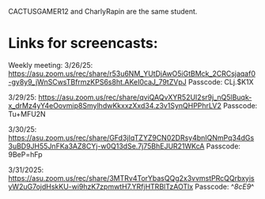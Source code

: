 CACTUSGAMER12 and CharlyRapin are the same student.

# Links for screencasts: 

Weekly meeting:
3/26/25: 
https://asu.zoom.us/rec/share/r53u6NM_YUtDjAwO5iGtBMck_2CRCsjaqaf0-gy8y9_jWnSCwsTBfrmzKPS6s8ht.AKeI0caJ_79tZVpJ
Passcode: CLj.$K1X

3/29/25: 
https://asu.zoom.us/rec/share/qviQAQvXYR52UI2sr9j_nQ5lBuqk-x_drMz4yY4eOovmip8SmylhdwKkxxzXxd34.z3v1SynQHPPhrLV2
Passcode: Tu+MFU2N

3/30/25: 
https://asu.zoom.us/rec/share/GFd3jIqTZYZ9CN02DRsy4bnIQNmPq34dGs3uBD9JH55JnFKa3AZ8CYj-w0Q13dSe.7j75BhEJUR21WKcA
Passcode: 9BeP=hFp

3/31/2025: 
https://asu.zoom.us/rec/share/3MTRv4TorYbasQQg2x3vvmstPRcQQrbxyisyW2uG7ojdHskKU-wi9hzK7zpmwtH7.YRfjHTRBlTzAOTlx
Passcode: ^*8cE9*^

